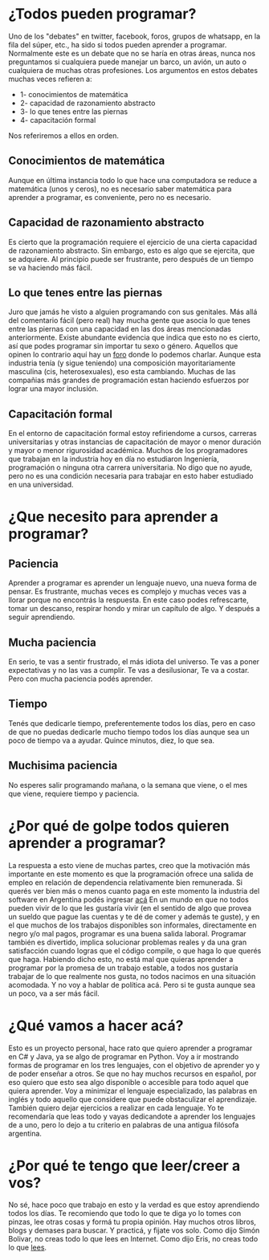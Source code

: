 # ¿Todos pueden programar?

Uno de los "debates" en twitter, facebook, foros, grupos de whatsapp, en la fila del súper, etc., ha sido si todos pueden aprender a programar.
Normalmente este es un debate que no se haría en otras áreas, nunca nos preguntamos si cualquiera puede manejar un barco,
un avión, un auto o cualquiera de muchas otras profesiones.
Los argumentos en estos debates muchas veces refieren a:

- 1- conocimientos de matemática
- 2- capacidad de razonamiento abstracto
- 3- lo que tenes entre las piernas
- 4- capacitación formal

Nos referiremos a ellos en orden.


## Conocimientos de matemática

Aunque en última instancia todo lo que hace una computadora se reduce a matemática (unos y ceros), no es necesario saber
matemática para aprender a programar, es conveniente, pero no es necesario.

## Capacidad de razonamiento abstracto

Es cierto que la programación requiere el ejercicio de una cierta capacidad de razonamiento abstracto. Sin embargo, esto es algo
que se ejercita, que se adquiere. Al principio puede ser frustrante, pero después de un tiempo se va haciendo más fácil.

## Lo que tenes entre las piernas

Juro que jamás he visto a alguien programando con sus genitales. Más allá del comentario fácil (pero real) hay mucha 
gente que asocia lo que tenes entre las piernas con una capacidad en las dos áreas mencionadas anteriormente. 
Existe abundante evidencia que indica que esto no es cierto, así que podes programar sin importar tu sexo o género. 
Aquellos que opinen lo contrario aquí hay un [foro](https://www.youtube.com/watch?v=G1IbRujko-A) donde lo podemos charlar. 
Aunque esta industria tenía (y sigue teniendo) una composición mayoritariamente masculina (cis, heterosexuales), 
eso esta cambiando. Muchas de las compañias más grandes de programación estan haciendo esfuerzos por lograr una mayor inclusión. 

## Capacitación formal

En el entorno de capacitación formal estoy refiriendome a cursos, carreras universitarias y otras instancias de capacitación de mayor o
menor duración y mayor o menor rigurosidad académica. Muchos de los programadores que trabajan en la industria hoy en día no estudiaron
Ingeniería, programación o ninguna otra carrera universitaria. No digo que no ayude, pero no es una condición necesaria para trabajar en
esto haber estudiado en una universidad.

# ¿Que necesito para aprender a programar?

## Paciencia

Aprender a programar es aprender un lenguaje nuevo, una nueva forma de pensar. Es frustrante, muchas veces es complejo y muchas veces vas
a llorar porque no encontrás la respuesta. En este caso podes refrescarte, tomar un descanso, respirar hondo y mirar un capítulo de algo.
Y después a seguir aprendiendo.

## Mucha paciencia

En serio, te vas a sentir frustrado, el más idiota del universo. Te vas a poner expectativas y no las vas a cumplir. Te vas a desilusionar,
Te va a costar. Pero con mucha paciencia podés aprender.

## Tiempo

Tenés que dedicarle tiempo, preferentemente todos los días, pero en caso de que no puedas dedicarle mucho tiempo todos los días aunque
sea un poco de tiempo va a ayudar. Quince minutos, diez, lo que sea.

## Muchisima paciencia

No esperes salir programando mañana, o la semana que viene, o el mes que viene, requiere tiempo y paciencia.

# ¿Por qué de golpe todos quieren aprender a programar?

La respuesta a esto viene de muchas partes, creo que la motivación más importante en este momento es que la programación ofrece
una salida de empleo en relación de dependencia relativamente bien remunerada. 
Si querés ver bien más o menos cuanto paga en este momento la industria del software en Argentina podés ingresar 
[acá](https://openqube.io/encuesta-sueldos-2019.02)
En un mundo en que no todos pueden vivir de lo que les gustaría vivir (en el sentido de algo que provea un sueldo que pague las cuentas y 
te dé de comer y además te guste), 
y en el que muchos de los trabajos disponibles son informales, directamente en negro y/o mal pagos, programar es una buena salida 
laboral. 
Programar también es divertido, implica solucionar problemas reales y da una gran satisfacción cuando logras que el código compile,
o que haga lo que querés que haga. Habiendo dicho esto, no está mal que quieras aprender a programar por la promesa de un trabajo
estable, a todos nos gustaría trabajar de lo que realmente nos gusta, no todos nacimos en una situación acomodada. 
Y no voy a hablar de política acá.
Pero si te gusta aunque sea un poco, va a ser más fácil. 

# ¿Qué vamos a hacer acá?

Esto es un proyecto personal, hace rato que quiero aprender a programar en C# y Java, ya se algo de programar en Python. Voy a ir mostrando 
formas de programar en los tres lenguajes, con el objetivo de aprender yo y de poder enseñar a otros. Se que no hay muchos recursos en español,
por eso quiero que esto sea algo disponible o accesible para todo aquel que quiera aprender. Voy a minimizar el lenguaje especializado, 
las palabras en inglés y todo aquello que considere que puede obstaculizar el aprendizaje. También quiero dejar ejercicios a realizar en cada 
lenguaje. 
Yo te recomendaría que leas todo y vayas dedicandote a aprender los lenguajes de a uno, pero lo dejo a tu criterio en palabras de
una antigua filósofa argentina.

# ¿Por qué te tengo que leer/creer a vos?

No sé, hace poco que trabajo en esto y la verdad es que estoy aprendiendo todos los días. Te recomiendo que todo lo que te diga yo
lo tomes con pinzas, lee otras cosas y formá tu propia opinión. Hay muchos otros libros, blogs y demases para buscar. Y practicá, y fijate
vos solo. Como dijo Simón Bolivar, no creas todo lo que lees en Internet. Como dijo Eris, no creas todo lo que [lees](https://es.wikipedia.org/wiki/Discordianismo#Creencias).


